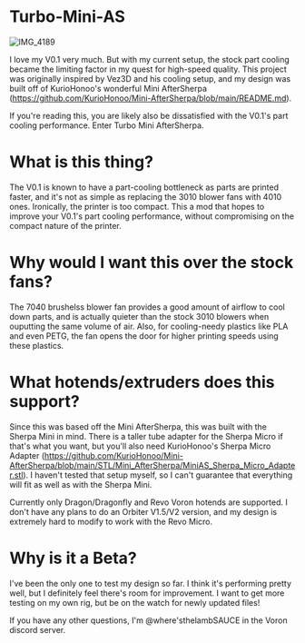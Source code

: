 # Turbo-Mini-AS
![IMG_4189](https://user-images.githubusercontent.com/93737816/165895620-29b7efa9-3de0-40d0-9382-efdba18dc3aa.JPG)

I love my V0.1 very much. But with my current setup, the stock part cooling became the limiting factor in my quest for high-speed quality. This project was originally inspired by Vez3D and his cooling setup, and my design was built off of KurioHonoo's wonderful Mini AfterSherpa (https://github.com/KurioHonoo/Mini-AfterSherpa/blob/main/README.md).

If you're reading this, you are likely also be dissatisfied with the V0.1's part cooling performance. Enter Turbo Mini AfterSherpa.


# What is this thing?
The V0.1 is known to have a part-cooling bottleneck as parts are printed faster, and it's not as simple as replacing the 3010 blower fans with 4010 ones. Ironically, the printer is too compact. This a mod that hopes to improve your V0.1's part cooling performance, without compromising on the compact nature of the printer.

# Why would I want this over the stock fans?
 The 7040 brushelss blower fan provides a good amount of airflow to cool down parts, and is actually quieter than the stock 3010 blowers when ouputting the same volume of air. Also, for cooling-needy plastics like PLA and even PETG, the fan opens the door for higher printing speeds using these plastics.

# What hotends/extruders does this support?
Since this was based off the Mini AfterSherpa, this was built with the Sherpa Mini in mind. There is a taller tube adapter for the Sherpa Micro if that's what you want, but you'll also need KurioHonoo's Sherpa Micro Adapter (https://github.com/KurioHonoo/Mini-AfterSherpa/blob/main/STL/Mini_AfterSherpa/MiniAS_Sherpa_Micro_Adapter.stl). I haven't tested that setup myself, so I can't guarantee that everything will fit as well as with the Sherpa Mini. 
 
Currently only Dragon/Dragonfly and Revo Voron hotends are supported. I don't have any plans to do an Orbiter V1.5/V2 version, and my design is extremely hard to modify to work with the Revo Micro.

# Why is it a Beta?
I've been the only one to test my design so far. I think it's performing pretty well, but I definitely feel there's room for improvement. I want to get more testing on my own rig, but be on the watch for newly updated files! 

If you have any other questions, I'm @where'sthelambSAUCE in the Voron discord server.
